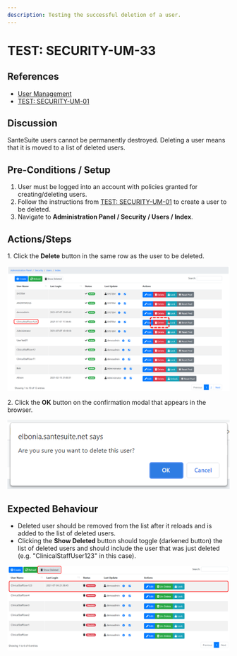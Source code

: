```yaml
---
description: Testing the successful deletion of a user.
---
```


# TEST: SECURITY-UM-33

## References

* [User Management](../../../../../../operations/system-administration/security-administration/user-management.md)
* [TEST: SECURITY-UM-01](test-security-um-01.md)&#x20;

## Discussion

SanteSuite users cannot be permanently destroyed. Deleting a user means that it is moved to a list of deleted users.&#x20;

## Pre-Conditions / Setup

1. User must be logged into an account with policies granted for creating/deleting users.
2. Follow the instructions from [TEST: SECURITY-UM-01](test-security-um-01.md) to create a user to be deleted.
3. Navigate to **Administration Panel / Security / Users / Index**.

## Actions/Steps

1\. Click the **Delete** button in the same row as the user to be deleted.

![](<../../../../../../.gitbook/assets/image (308).png>)

2\. Click the **OK** button on the confirmation modal that appears in the browser.

![](<../../../../../../.gitbook/assets/image (325).png>)

## Expected Behaviour

* Deleted user should be removed from the list after it reloads and is added to the list of deleted users.
* Clicking the **Show Deleted** button should toggle (darkened button) the list of deleted users and should include the user that was just deleted (e.g. "ClinicalStaffUser123" in this case).

![](<../../../../../../.gitbook/assets/image (302).png>)
